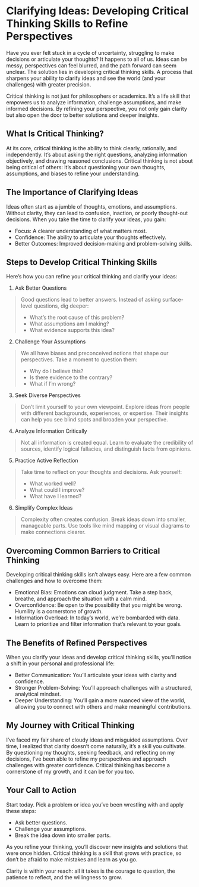 # Clarifying Ideas: Developing Critical Thinking Skills to Refine Perspectives

Have you ever felt stuck in a cycle of uncertainty, struggling to make decisions or articulate your thoughts? It happens to all of us. Ideas can be messy, perspectives can feel blurred, and the path forward can seem unclear. The solution lies in developing critical thinking skills.  A process that sharpens your ability to clarify ideas and see the world (and your challenges) with greater precision.

Critical thinking is not just for philosophers or academics. It’s a life skill that empowers us to analyze information, challenge assumptions, and make informed decisions. By refining your perspective, you not only gain clarity but also open the door to better solutions and deeper insights.

## What Is Critical Thinking?

At its core, critical thinking is the ability to think clearly, rationally, and independently. It’s about asking the right questions, analyzing information objectively, and drawing reasoned conclusions. Critical thinking is not about being critical of others: it’s about questioning your own thoughts, assumptions, and biases to refine your understanding.

## The Importance of Clarifying Ideas

Ideas often start as a jumble of thoughts, emotions, and assumptions. Without clarity, they can lead to confusion, inaction, or poorly thought-out decisions. When you take the time to clarify your ideas, you gain:
- Focus: A clearer understanding of what matters most.
- Confidence: The ability to articulate your thoughts effectively.
- Better Outcomes: Improved decision-making and problem-solving skills.

## Steps to Develop Critical Thinking Skills

Here’s how you can refine your critical thinking and clarify your ideas:

1. Ask Better Questions

  > Good questions lead to better answers. Instead of asking surface-level questions, dig deeper:
  > - What’s the root cause of this problem?
  > - What assumptions am I making?
  > - What evidence supports this idea?

2. Challenge Your Assumptions

  > We all have biases and preconceived notions that shape our perspectives. Take a moment to question them:
  > - Why do I believe this?
  > - Is there evidence to the contrary?
  > - What if I’m wrong?

3. Seek Diverse Perspectives

  > Don’t limit yourself to your own viewpoint. Explore ideas from people with different backgrounds, experiences, or expertise. Their insights can help you see blind spots and broaden your perspective.

4. Analyze Information Critically

  > Not all information is created equal. Learn to evaluate the credibility of sources, identify logical fallacies, and distinguish facts from opinions.

5. Practice Active Reflection

  > Take time to reflect on your thoughts and decisions. Ask yourself:
  > - What worked well?
  > - What could I improve?
  > - What have I learned?

6. Simplify Complex Ideas

  > Complexity often creates confusion. Break ideas down into smaller, manageable parts. Use tools like mind mapping or visual diagrams to make connections clearer.

## Overcoming Common Barriers to Critical Thinking

Developing critical thinking skills isn’t always easy. Here are a few common challenges and how to overcome them:
- Emotional Bias: Emotions can cloud judgment. Take a step back, breathe, and approach the situation with a calm mind.
- Overconfidence: Be open to the possibility that you might be wrong. Humility is a cornerstone of growth.
- Information Overload: In today’s world, we’re bombarded with data. Learn to prioritize and filter information that’s relevant to your goals.

## The Benefits of Refined Perspectives

When you clarify your ideas and develop critical thinking skills, you’ll notice a shift in your personal and professional life:
- Better Communication: You’ll articulate your ideas with clarity and confidence.
- Stronger Problem-Solving: You’ll approach challenges with a structured, analytical mindset.
- Deeper Understanding: You’ll gain a more nuanced view of the world, allowing you to connect with others and make meaningful contributions.

## My Journey with Critical Thinking

I’ve faced my fair share of cloudy ideas and misguided assumptions. Over time, I realized that clarity doesn’t come naturally, it’s a skill you cultivate. By questioning my thoughts, seeking feedback, and reflecting on my decisions, I’ve been able to refine my perspectives and approach challenges with greater confidence. Critical thinking has become a cornerstone of my growth, and it can be for you too.

## Your Call to Action

Start today. Pick a problem or idea you’ve been wrestling with and apply these steps:
- Ask better questions.
- Challenge your assumptions.
- Break the idea down into smaller parts.

As you refine your thinking, you’ll discover new insights and solutions that were once hidden. Critical thinking is a skill that grows with practice, so don’t be afraid to make mistakes and learn as you go.

Clarity is within your reach: all it takes is the courage to question, the patience to reflect, and the willingness to grow.
